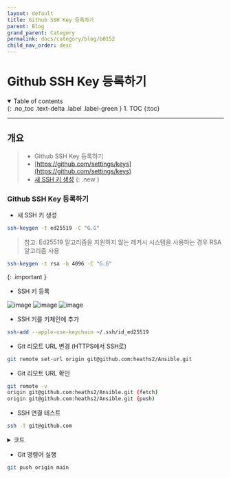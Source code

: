 ```yaml
---
layout: default
title: Github SSH Key 등록하기
parent: Blog
grand_parent: Category
permalink: docs/category/blog/b0152
child_nav_order: desc
---
```


# Github SSH Key 등록하기

<details open markdown="block">
  <summary>
    Table of contents
  </summary>
  {: .no_toc .text-delta .label .label-green }
1. TOC
{:toc}
</details>

---

## 개요

> - Github SSH Key 등록하기
> - [https://github.com/settings/keys](https://github.com/settings/keys)
> - [새 SSH 키 생성](https://docs.github.com/ko/authentication/connecting-to-github-with-ssh/generating-a-new-ssh-key-and-adding-it-to-the-ssh-agent)
{: .new }

### Github SSH Key 등록하기

- 새 SSH 키 생성

```bash
ssh-keygen -t ed25519 -C "G.G"
```

> 참고: Ed25519 알고리즘을 지원하지 않는 레거시 시스템을 사용하는 경우 RSA 알고리즘 사용
```bash
ssh-keygen -t rsa -b 4096 -C "G.G"
```
>
{: .important }

- SSH 키 등록

![image](https://github.com/heaths2/heaths2.github.io/assets/36792594/675d13fb-14e9-4297-9cd2-5ed665e7ed4e)
![image](https://github.com/heaths2/heaths2.github.io/assets/36792594/21a487af-ad95-49a5-ae1b-0b30c5555220)
![image](https://github.com/heaths2/heaths2.github.io/assets/36792594/c35df729-28ff-46ec-95f7-616ee40fa984)

- SSH 키를 키체인에 추가
 
```bash
ssh-add --apple-use-keychain ~/.ssh/id_ed25519
```

- Git 리모트 URL 변경 (HTTPS에서 SSH로)

```bash
git remote set-url origin git@github.com:heaths2/Ansible.git
```

- Git 리모트 URL 확인

```bash
git remote -v
origin git@github.com:heaths2/Ansible.git (fetch)
origin git@github.com:heaths2/Ansible.git (push)
```

- SSH 연결 테스트

```bash
ssh -T git@github.com
```

<details markdown="block">
  <summary>
    코드
  </summary>
  {: .text-delta .label .label-green }
  
```bash
Hi heaths2! You've successfully authenticated, but GitHub does not provide shell access.
```

</details>

- Git 명령어 실행

```bash
git push origin main
```

